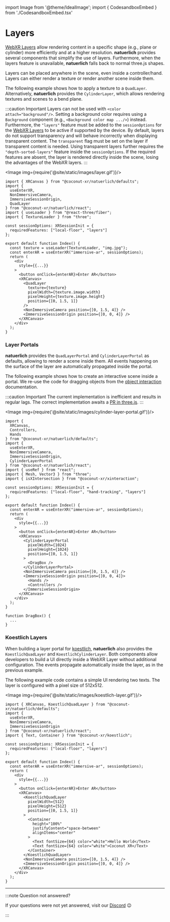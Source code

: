 import Image from '@theme/IdealImage';
import { CodesandboxEmbed } from './CodesandboxEmbed.tsx'

# Layers

[WebXR Layers](https://www.w3.org/TR/webxrlayers-1/) allow rendering content in a specific shape (e.g., plane or cylinder) more efficiently and at a higher resolution. **natuerlich** provides several components that simplify the use of layers. Furthermore, when the layers feature is unavailable, **natuerlich** falls back to normal three.js shapes.

Layers can be placed anywhere in the scene, even inside a controller/hand. Layers can either render a texture or render another scene inside them.

The following example shows how to apply a texture to a `QuadLayer`. Alternatively, **natuerlich** provides the `CylinderLayer`, which allows rendering textures and scenes to a bend plane.

:::caution Important
Layers can not be used with `<color attach="background"/>`. Setting a background color requires using a `Background` component (e.g., `<Background color map .../>`) instead. Furthermore, the `"layers"` feature must be added to the `sessionOptions` for the [WebXR Layers](https://www.w3.org/TR/webxrlayers-1/) to be active if supported by the device. By default, layers do not support transparency and will behave incorrectly when displaying transparent content. The `transparent` flag must be set on the layer if transparent content is needed. Using transparent layers further requires the `"depth-sorted-layers"` feature inside the `sessionOptions`. If the required features are absent, the layer is rendered directly inside the scene, losing the advantages of the WebXR layers.
:::

<CodesandboxEmbed path="natuerlich-barebones-forked-94hg4s"/>

<Image img={require('@site/static/images/layer.gif')}/>


```tsx
import { XRCanvas } from "@coconut-xr/natuerlich/defaults";
import {
  useEnterXR,
  NonImmersiveCamera,
  ImmersiveSessionOrigin,
  QuadLayer
} from "@coconut-xr/natuerlich/react";
import { useLoader } from "@react-three/fiber";
import { TextureLoader } from "three";

const sessionOptions: XRSessionInit = {
  requiredFeatures: ["local-floor", "layers"]
};

export default function Index() {
  const texture = useLoader(TextureLoader, "img.jpg");
  const enterAR = useEnterXR("immersive-ar", sessionOptions);
  return (
    <div
      style={{...}}
    >
      <button onClick={enterAR}>Enter AR</button>
      <XRCanvas>
        <QuadLayer
          texture={texture}
          pixelWidth={texture.image.width}
          pixelHeight={texture.image.height}
          position={[0, 1.5, 1]}
        />
        <NonImmersiveCamera position={[0, 1.5, 4]} />
        <ImmersiveSessionOrigin position={[0, 0, 4]} />
      </XRCanvas>
    </div>
  );
}

```

### Layer Portals

**natuerlich** provides the `QuadLayerPortal` and `CylinderLayerPortal` as defaults, allowing to render a scene inside them. All events happening on the surface of the layer are automatically propagated inside the portal.

The following example shows how to create an interactive scene inside a portal. We re-use the code for dragging objects from the [object interaction](./object-interaction.md) documentation.

:::caution Important
The current implementation is inefficient and results in regular lags. The correct implementation awaits a [PR in three.js](https://github.com/mrdoob/three.js/pull/25254).
:::

<CodesandboxEmbed path="natuerlich-layer-portal-2cl3dv"/>

<Image img={require('@site/static/images/cylinder-layer-portal.gif')}/>

```tsx
import {
  XRCanvas,
  Controllers,
  Hands
} from "@coconut-xr/natuerlich/defaults";
import {
  useEnterXR,
  NonImmersiveCamera,
  ImmersiveSessionOrigin,
  CylinderLayerPortal
} from "@coconut-xr/natuerlich/react";
import { useRef } from "react";
import { Mesh, Vector3 } from "three";
import { isXIntersection } from "@coconut-xr/xinteraction";

const sessionOptions: XRSessionInit = {
  requiredFeatures: ["local-floor", "hand-tracking", "layers"]
};

export default function Index() {
  const enterAR = useEnterXR("immersive-ar", sessionOptions);
  return (
    <div
      style={{...}}
    >
      <button onClick={enterAR}>Enter AR</button>
      <XRCanvas>
        <CylinderLayerPortal
          pixelWidth={1024}
          pixelHeight={1024}
          position={[0, 1.5, 1]}
        >
          <DragBox />
        </CylinderLayerPortal>
        <NonImmersiveCamera position={[0, 1.5, 4]} />
        <ImmersiveSessionOrigin position={[0, 0, 4]}>
          <Hands />
          <Controllers />
        </ImmersiveSessionOrigin>
      </XRCanvas>
    </div>
  );
}

function DragBox() {
  ...
}
```

### Koestlich Layers

When building a layer portal for [koestlich](https://github.com/coconut-xr/koestlich), **natuerlich** also provides the `KoestlichQuadLayer` and `KoestlichCylinderLayer`. Both components allow developers to build a UI directly inside a WebXR Layer without additional configuration. The events propagate automatically inside the layer, as in the previous example.

The following example code contains a simple UI rendering two texts. The layer is configured with a pixel size of 512x512.

<CodesandboxEmbed path="natuerlich-koestlich-layer-portal-8gv5n2"/>

<Image img={require('@site/static/images/koestlich-layer.gif')}/>

```tsx
import { XRCanvas, KoestlichQuadLayer } from "@coconut-xr/natuerlich/defaults";
import {
  useEnterXR,
  NonImmersiveCamera,
  ImmersiveSessionOrigin
} from "@coconut-xr/natuerlich/react";
import { Text, Container } from "@coconut-xr/koestlich";

const sessionOptions: XRSessionInit = {
  requiredFeatures: ["local-floor", "layers"]
};

export default function Index() {
  const enterAR = useEnterXR("immersive-ar", sessionOptions);
  return (
    <div
      style={{...}}
    >
      <button onClick={enterAR}>Enter AR</button>
      <XRCanvas>
        <KoestlichQuadLayer
          pixelWidth={512}
          pixelHeight={512}
          position={[0, 1.5, 1]}
        >
          <Container
            height="100%"
            justifyContent="space-between"
            alignItems="center"
          >
            <Text fontSize={64} color="white">Hello World</Text>
            <Text fontSize={64} color="white">Coconut XR</Text>
          </Container>
        </KoestlichQuadLayer>
        <NonImmersiveCamera position={[0, 1.5, 4]} />
        <ImmersiveSessionOrigin position={[0, 0, 4]} />
      </XRCanvas>
    </div>
  );
}

```

---

:::note Question not answered?

If your questions were not yet answered, visit our [Discord](https://discord.gg/NCYM8ujndE) 😉

:::
